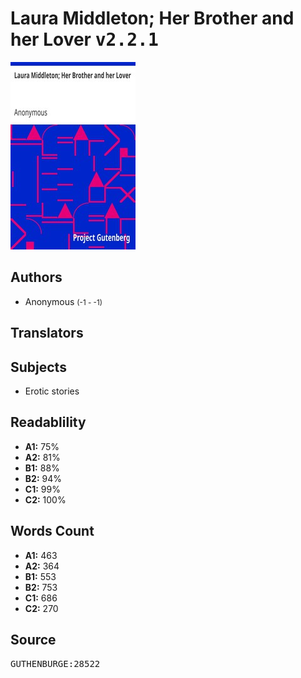 # Laura Middleton; Her Brother and her Lover <kbd>v2.2.1</kbd>

![](./cover.medium.jpg "")

## Authors


 - Anonymous <small>(-1 - -1)</small>

## Translators



## Subjects


 - Erotic stories

## Readablility


 - **A1:** 75%
 - **A2:** 81%
 - **B1:** 88%
 - **B2:** 94%
 - **C1:** 99%
 - **C2:** 100%

## Words Count


 - **A1:** 463
 - **A2:** 364
 - **B1:** 553
 - **B2:** 753
 - **C1:** 686
 - **C2:** 270

## Source


<kbd>GUTHENBURGE:28522</kbd>
